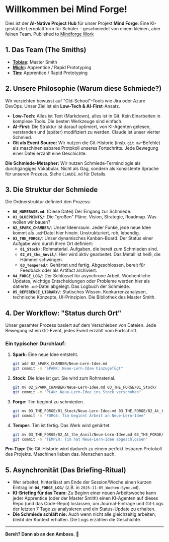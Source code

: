 # Willkommen bei Mind Forge!

Dies ist der **AI-Native Project Hub** für unser Projekt **Mind Forge**: Eine KI-gestützte Lernplattform für Schüler – geschmiedet von einem kleinen, aber feinen Team.
Published to [Mindforge Work](https://tobiaswaggoner.github.io/mindforge_work/)

## 1. Das Team (The Smiths)

* **[Tobias](https://github.com/tobiaswaggoner):** Master Smith
* **[Michi](https://github.com/milchinien):** Apprentice / Rapid Prototyping
* **[Tim](https://github.com/Timiwagg):** Apprentice / Rapid Prototyping

## 2. Unsere Philosophie (Warum diese Schmiede?)

Wir verzichten bewusst auf "Old-School"-Tools wie Jira oder Azure DevOps. Unser Ziel ist ein **Low-Tech & AI-First**-Ansatz.

* **Low-Tech:** Alles ist Text (Markdown), alles ist in Git. Kein Einarbeiten in komplexe Tools. Die besten Werkzeuge sind einfach.
* **AI-First:** Die Struktur ist darauf optimiert, von KI-Agenten gelesen, verstanden und (später) modifiziert zu werden. Claude ist unser vierter Schmied.
* **Git als Event Source:** Wir nutzen die Git-Historie (insb. `git mv`-Befehle) als maschinenlesbares Protokoll unseres Fortschritts. Jede Bewegung einer Datei erzählt eine Geschichte.

**Die Schmiede-Metapher:** Wir nutzen Schmiede-Terminologie als durchgängiges Vokabular. Nicht als Gag, sondern als konsistente Sprache für unseren Prozess. Siehe `CLAUDE.md` für Details.

## 3. Die Struktur der Schmiede

Die Ordnerstruktur definiert den Prozess:

* **`00_HOMEBASE.md`**: (Diese Datei) Der Eingang zur Schmiede.
* **`01_BLUEPRINTS/`**: Die "großen" Pläne. Vision, Strategie, Roadmap. Was wollen wir bauen?
* **`02_SPARK_CHAMBER/`**: Unser Ideenraum. Jeder Funke, jede neue Idee kommt als `.md`-Datei hier hinein. Unstrukturiert, roh, lebendig.
* **`03_THE_FORGE/`**: Unser dynamisches Kanban-Board. Der Status einer Aufgabe wird durch ihren Ort definiert:
    * **`01_Stock/`**: Rohmaterial. Aufgaben, die bereit zum Schmieden sind.
    * **`02_At_the_Anvil/`**: Hier wird aktiv gearbeitet. Das Metall ist heiß, die Hämmer schwingen.
    * **`03_Tempered/`**: Gehärtet und fertig. Abgeschlossen, bereit für Feedback oder als Artifact archiviert.
* **`04_FORGE_LOG/`**: Der Schlüssel für asynchrone Arbeit. Wöchentliche Updates, wichtige Entscheidungen oder Probleme werden hier als datierte `.md`-Datei abgelegt. Das Logbuch der Schmiede.
* **`05_REFERENCE_LIBRARY/`**: Statisches Wissen. Konkurrenzanalysen, technische Konzepte, UI-Prinzipien. Die Bibliothek des Master Smith.

## 4. Der Workflow: "Status durch Ort"

Unser gesamter Prozess basiert auf dem Verschieben von Dateien. Jede Bewegung ist ein Git-Event, jedes Event erzählt vom Fortschritt.

### Ein typischer Durchlauf:

1.  **Spark:** Eine neue Idee entsteht.
    ```bash
    git add 02_SPARK_CHAMBER/Neue-Lern-Idee.md
    git commit -m "SPARK: Neue-Lern-Idee hinzugefügt"
    ```

2.  **Stock:** Die Idee ist gut. Sie wird zum Rohmaterial.
    ```bash
    git mv 02_SPARK_CHAMBER/Neue-Lern-Idee.md 03_THE_FORGE/01_Stock/
    git commit -m "PLAN: Neue-Lern-Idee ins Stock verschoben"
    ```

3.  **Forge:** Tim beginnt zu schmieden.
    ```bash
    git mv 03_THE_FORGE/01_Stock/Neue-Lern-Idee.md 03_THE_FORGE/02_At_the_Anvil/
    git commit -m "FORGE: Tim beginnt Arbeit an Neue-Lern-Idee"
    ```

4.  **Temper:** Tim ist fertig. Das Werk wird gehärtet.
    ```bash
    git mv 03_THE_FORGE/02_At_the_Anvil/Neue-Lern-Idee.md 03_THE_FORGE/03_Tempered/
    git commit -m "TEMPER: Tim hat Neue-Lern-Idee abgeschlossen"
    ```

**Pro-Tipp:** Die Git-Historie wird dadurch zu einem perfekt lesbaren Protokoll des Projekts. Maschinen lieben das. Menschen auch.

## 5. Asynchronität (Das Briefing-Ritual)

* Wer arbeitet, hinterlässt am Ende der Session/Woche einen kurzen Eintrag im **`04_FORGE_LOG/`** (z.B. in `2025-11-05_Wochen-Sync.md`).
* **KI-Briefing für das Team:** Zu Beginn einer neuen Arbeitswoche kann jeder Apprentice (oder der Master Smith) einen KI-Agenten auf dieses Repo (und das Code-Repo) loslassen, um Journal-Einträge und Git-Logs der letzten 7 Tage zu analysieren und ein Status-Update zu erhalten.
* **Die Schmiede schläft nie:** Auch wenn nicht alle gleichzeitig arbeiten, bleibt der Kontext erhalten. Die Logs erzählen die Geschichte.

---

**Bereit? Dann ab an den Amboss.** 🔨